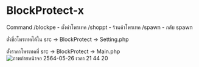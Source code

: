 # BlockProtect-x
Command
/blockpe -  ตั้งค่าโพรเทค
/shoppt  -  ร้านค้าโพรเทค
/spawn   -  กลับ spawn

ตั่งชื่อโพรเทคได้ใน src -> BlockProtect -> Setting.php

ตั้งราคาโพรเทคที่ src -> BlockProtect -> Main.php 
![ภาพถ่ายหน้าจอ 2564-05-26 เวลา 21 44 20](https://user-images.githubusercontent.com/12781303/119680801-b3aa6980-be6b-11eb-8880-f297d39aefe7.png)
